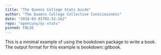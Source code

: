 ```yaml
---
title: "The Queens College Stats Guide"
author: "The Queens College Collective Consciousness"
date: "2018-03-01T02:32:16Z"
repo: "opencuny/qc-stats"
pinned: FALSE
---
```


This is a minimal example of using the bookdown package to write a book. The output format for this example is bookdown::gitbook.
